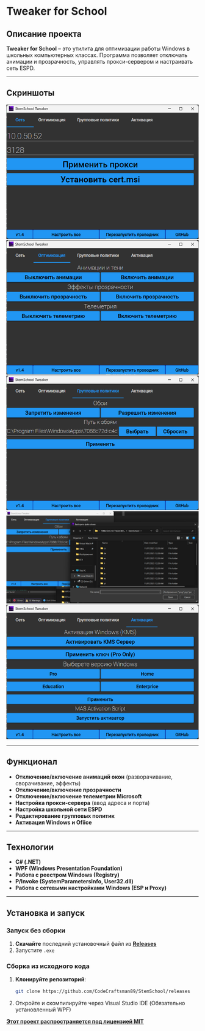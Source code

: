 ﻿# Tweaker for School

## Описание проекта
**Tweaker for School** – это утилита для оптимизации работы Windows в школьных компьютерных классах. Программа позволяет отключать анимации и прозрачность, управлять прокси-сервером и настраивать сеть ESPD.

---

## Cкриншоты
![image](https://github.com/alttux/StemSchool/blob/master/Screenshots/main_screen.png)
![image](https://github.com/alttux/StemSchool/blob/master/Screenshots/opt.png)
![image](https://github.com/alttux/StemSchool/blob/master/Screenshots/walls.png)
![image](https://github.com/alttux/StemSchool/blob/master/Screenshots/explorer.png)
![image](https://github.com/alttux/StemSchool/blob/master/Screenshots/KMS_MAS.png)

---

## Функционал
- **Отключение/включение анимаций окон** (разворачивание, сворачивание, эффекты)  
- **Отключение/включение прозрачности**  
- **Отключение/включение телеметрии Microsoft**  
- **Настройка прокси-сервера** (ввод адреса и порта)  
- **Настройка школьной сети ESPD**
- **Редактирование групповых политик**
- **Активация Windows и Ofiice**

---

## Технологии
- **C# (.NET)**
- **WPF (Windows Presentation Foundation)**
- **Работа с реестром Windows (Registry)**
- **P/Invoke (SystemParametersInfo, User32.dll)**
- **Работа с сетевыми настройками Windows (ESP и Proxy)**

---

## Установка и запуск
### Запуск без сборки
1. **Скачайте** последний установочный файл из **[Releases](https://github.com/CodeCraftsman89/StemSchool/releases)**
2. Запустите `.exe`

### Сборка из исходного кода
1. **Клонируйте репозиторий**:
   ```sh
   git clone https://github.com/CodeCraftsman89/StemSchool/releases
2. Откройте и скомпилируйте через Visual Studio IDE (Обязательно установленный WPF)


**[Этот проект распространяется под лицензией MIT](https://github.com/CodeCraftsman89/StemSchool/blob/master/LICENSE.txt)**